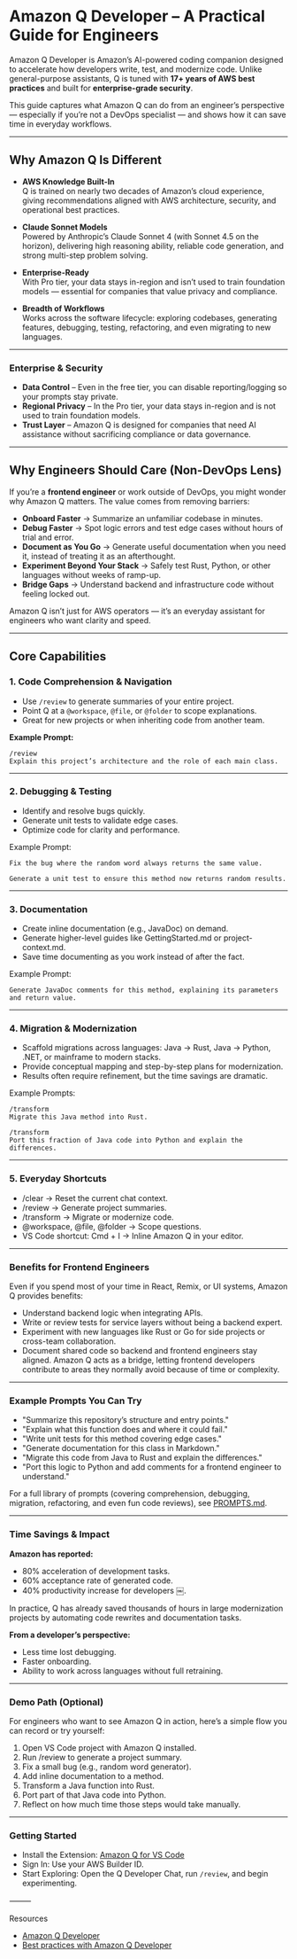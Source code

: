 # Amazon Q Developer – A Practical Guide for Engineers

Amazon Q Developer is Amazon’s AI-powered coding companion designed to accelerate how developers write, test, and modernize code. Unlike general-purpose assistants, Q is tuned with **17+ years of AWS best practices** and built for **enterprise-grade security**.

This guide captures what Amazon Q can do from an engineer’s perspective — especially if you’re not a DevOps specialist — and shows how it can save time in everyday workflows.

---

## Why Amazon Q Is Different

- **AWS Knowledge Built-In**  
  Q is trained on nearly two decades of Amazon’s cloud experience, giving recommendations aligned with AWS architecture, security, and operational best practices.

- **Claude Sonnet Models**  
  Powered by Anthropic’s Claude Sonnet 4 (with Sonnet 4.5 on the horizon), delivering high reasoning ability, reliable code generation, and strong multi-step problem solving.

- **Enterprise-Ready**  
  With Pro tier, your data stays in-region and isn’t used to train foundation models — essential for companies that value privacy and compliance.

- **Breadth of Workflows**  
  Works across the software lifecycle: exploring codebases, generating features, debugging, testing, refactoring, and even migrating to new languages.

---

### Enterprise & Security

- **Data Control** – Even in the free tier, you can disable reporting/logging so your prompts stay private.
- **Regional Privacy** – In the Pro tier, your data stays in-region and is not used to train foundation models.
- **Trust Layer** – Amazon Q is designed for companies that need AI assistance without sacrificing compliance or data governance.

---

## Why Engineers Should Care (Non-DevOps Lens)

If you’re a **frontend engineer** or work outside of DevOps, you might wonder why Amazon Q matters. The value comes from removing barriers:

- **Onboard Faster** → Summarize an unfamiliar codebase in minutes.
- **Debug Faster** → Spot logic errors and test edge cases without hours of trial and error.
- **Document as You Go** → Generate useful documentation when you need it, instead of treating it as an afterthought.
- **Experiment Beyond Your Stack** → Safely test Rust, Python, or other languages without weeks of ramp-up.
- **Bridge Gaps** → Understand backend and infrastructure code without feeling locked out.

Amazon Q isn’t just for AWS operators — it’s an everyday assistant for engineers who want clarity and speed.

---

## Core Capabilities

### 1. Code Comprehension & Navigation

- Use `/review` to generate summaries of your entire project.
- Point Q at a `@workspace`, `@file`, or `@folder` to scope explanations.
- Great for new projects or when inheriting code from another team.

**Example Prompt:**

```text
/review
Explain this project’s architecture and the role of each main class.
```

---

### 2. Debugging & Testing

- Identify and resolve bugs quickly.
- Generate unit tests to validate edge cases.
- Optimize code for clarity and performance.

Example Prompt:

```text
Fix the bug where the random word always returns the same value.
```

```text
Generate a unit test to ensure this method now returns random results.
```

---

### 3. Documentation

- Create inline documentation (e.g., JavaDoc) on demand.
- Generate higher-level guides like GettingStarted.md or project-context.md.
- Save time documenting as you work instead of after the fact.

Example Prompt:

```text
Generate JavaDoc comments for this method, explaining its parameters and return value.
```

---

### 4. Migration & Modernization

- Scaffold migrations across languages: Java → Rust, Java → Python, .NET, or mainframe to modern stacks.
- Provide conceptual mapping and step-by-step plans for modernization.
- Results often require refinement, but the time savings are dramatic.

Example Prompts:

```text
/transform
Migrate this Java method into Rust.
```

```text
/transform
Port this fraction of Java code into Python and explain the differences.
```

---

### 5. Everyday Shortcuts

- /clear → Reset the current chat context.
- /review → Generate project summaries.
- /transform → Migrate or modernize code.
- @workspace, @file, @folder → Scope questions.
- VS Code shortcut: Cmd + I → Inline Amazon Q in your editor.

---

### Benefits for Frontend Engineers

Even if you spend most of your time in React, Remix, or UI systems, Amazon Q provides benefits:

- Understand backend logic when integrating APIs.
- Write or review tests for service layers without being a backend expert.
- Experiment with new languages like Rust or Go for side projects or cross-team collaboration.
- Document shared code so backend and frontend engineers stay aligned.
  Amazon Q acts as a bridge, letting frontend developers contribute to areas they normally avoid because of time or complexity.

---

### Example Prompts You Can Try

- "Summarize this repository’s structure and entry points."
- "Explain what this function does and where it could fail."
- "Write unit tests for this method covering edge cases."
- "Generate documentation for this class in Markdown."
- "Migrate this code from Java to Rust and explain the differences."
- "Port this logic to Python and add comments for a frontend engineer to understand."

For a full library of prompts (covering comprehension, debugging, migration, refactoring, and even fun code reviews), see [PROMPTS.md](./PROMPTS.md).

---

### Time Savings & Impact

**Amazon has reported:**

- 80% acceleration of development tasks.
- 60% acceptance rate of generated code.
- 40% productivity increase for developers ￼.

In practice, Q has already saved thousands of hours in large modernization projects by automating code rewrites and documentation tasks.

**From a developer’s perspective:**

- Less time lost debugging.
- Faster onboarding.
- Ability to work across languages without full retraining.

---

### Demo Path (Optional)

For engineers who want to see Amazon Q in action, here’s a simple flow you can record or try yourself:

1. Open VS Code project with Amazon Q installed.
1. Run /review to generate a project summary.
1. Fix a small bug (e.g., random word generator).
1. Add inline documentation to a method.
1. Transform a Java function into Rust.
1. Port part of that Java code into Python.
1. Reflect on how much time those steps would take manually.

---

### Getting Started

- Install the Extension: [Amazon Q for VS Code](https://marketplace.visualstudio.com/items?itemName=AmazonWebServices.amazon-q-vscode)
- Sign In: Use your AWS Builder ID.
- Start Exploring: Open the Q Developer Chat, run `/review`, and begin experimenting.

⸻

Resources

- [Amazon Q Developer](https://aws.amazon.com/q/developer/)
- [Best practices with Amazon Q Developer](https://docs.aws.amazon.com/prescriptive-guidance/latest/best-practices-code-generation/introduction.html)
